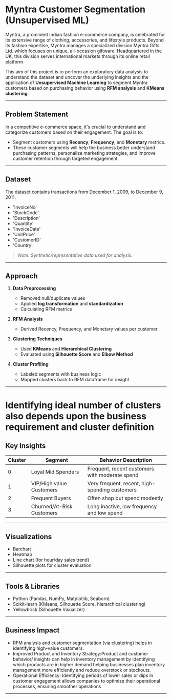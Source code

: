 # Myntra Customer Segmentation (Unsupervised ML)

Myntra, a prominent Indian fashion e-commerce company, is celebrated for its extensive range of clothing, accessories, and lifestyle products. Beyond its fashion expertise, Myntra manages a specialized division Myntra Gifts Ltd. which focuses on unique, all-occasion giftware. Headquartered in the UK, this division serves international markets through its online retail platform

This aim of this project is to perform an exploratory data analysis to understand the dataset and uncover the underlying insights and the application of **Unsupervised Machine Learning** to segment Myntra customers based on purchasing behavior using **RFM analysis** and **KMeans clustering**. 

---

##  Problem Statement
In a competitive e-commerce space, it's crucial to understand and categorize customers based on their engagement. The goal is to:
- Segment customers using **Recency**, **Frequency**, and **Monetary** metrics.
- These customer segments will help the business better understand purchasing patterns, personalize marketing strategies, and improve customer retention through targeted engagement.

---

##  Dataset
The dataset contains transactions from December 1, 2009, to December 9, 2011.
- 'InvoiceNo' 
- 'StockCode'
- 'Description'
- 'Quantity'
- 'InvoiceDate'
- 'UnitPrice'
- 'CustomerID'
- 'Country'.

> *Note: Synthetic/representative data used for analysis.*

---

## Approach

1. **Data Preprocessing**
   - Removed null/duplicate values
   - Applied **log transformation** and **standardization**
   - Calculating RFM metrics

2. **RFM Analysis**
   - Derived Recency, Frequency, and Monetary values per customer

3. **Clustering Techniques**
   - Used **KMeans** and **Hierarchical Clustering**
   - Evaluated using **Silhouette Score** and **Elbow Method**

4. **Cluster Profiling**
   - Labeled segments with business logic
   - Mapped clusters back to RFM dataframe for insight

---

# Identifying ideal number of clusters also depends upon the business requirement and cluster definition 

##  Key Insights

| Cluster | Segment                   | Behavior Description                             |
|---------|---------------------------|--------------------------------------------------|
| 0       | Loyal Mid Spenders        | Frequent, recent customers with moderate spend   |
| 1       | VIP/High value Customers  | Very frequent, recent, high-spending customers   |
| 2       | Frequent Buyers           | Often shop but spend modestly                    |
| 3       | Churned/At-Risk Customers | Long inactive, low frequency and low spend       |

---

##  Visualizations

-  Barchart
-  Heatmap 
-  Line chart (for hour/day sales trend)
-  Silhouette plots for cluster evaluation

---

##  Tools & Libraries

- Python (Pandas, NumPy, Matplotlib, Seaborn)
- Scikit-learn (KMeans, Silhouette Score, hierarchical clustering)
- Yellowbrick (Silhouette Visualizer)

---

## Business Impact
- RFM analysis and customer segmentation (via clustering) helps in identifying high-value customers. 
- Improved Product and Inventory Strategy:Product and customer behavior/ insights can help in inventory management by identifying which products are in higher demand helping businesses plan inventory management more efficiently and reduce overstock or stockouts.
- Operational Efficiency: Identifying periods of lower sales or dips in customer engagement allows companies to optimize their operational processes, ensuring smoother operations


---


